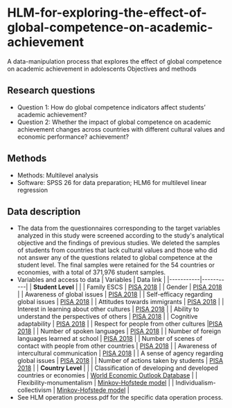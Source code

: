 # HLM-for-exploring-the-effect-of-global-competence-on-academic-achievement
A data-manipulation process that explores the effect of global competence on academic achievement in adolescents
Objectives and methods
## Research questions
- Question 1: How do global competence indicators affect students’ academic achievement?
- Question 2: Whether the impact of global competence on academic achievement changes across countries with different cultural values and economic performance? achievement?
## Methods
- Methods: Multilevel analysis
- Software: SPSS 26 for data preparation; HLM6 for multilevel linear regression
## Data description
- The data from the questionnaires corresponding to the target variables analyzed in this study were screened according to the study's analytical objective and the findings of previous studies. We deleted the samples of students from countries that lack cultural values and those who did not answer any of the questions related to global competence at the student level. The final samples were retained for the 54 countries or economies, with a total of 371,976 student samples.
- Variables and access to data
  | Variables | Data link |
  |-----------|-----------|
  | **Student Level** | |
  | Family ESCS | [PISA 2018](https://www.oecd.org/en/data/datasets/pisa-2018-database.html) |
  | Gender | [PISA 2018](https://www.oecd.org/en/data/datasets/pisa-2018-database.html) |
  | Awareness of global issues | [PISA 2018](https://www.oecd.org/en/data/datasets/pisa-2018-database.html) |
  | Self-efficacy regarding global issues | [PISA 2018](https://www.oecd.org/en/data/datasets/pisa-2018-database.html) |
  | Attitudes towards immigrants | [PISA 2018](https://www.oecd.org/en/data/datasets/pisa-2018-database.html) |
  | Interest in learning about other cultures | [PISA 2018](https://www.oecd.org/en/data/datasets/pisa-2018-database.html) |
  | Ability to understand the perspectives of others | [PISA 2018](https://www.oecd.org/en/data/datasets/pisa-2018-database.html) |
  | Cognitive adaptability | [PISA 2018](https://www.oecd.org/en/data/datasets/pisa-2018-database.html) |
  | Respect for people from other cultures |[PISA 2018](https://www.oecd.org/en/data/datasets/pisa-2018-database.html) |
  | Number of spoken languages | [PISA 2018](https://www.oecd.org/en/data/datasets/pisa-2018-database.html) |
  | Number of foreign languages learned at school | [PISA 2018](https://www.oecd.org/en/data/datasets/pisa-2018-database.html) |
  | Number of scenes of contact with people from other countries | [PISA 2018](https://www.oecd.org/en/data/datasets/pisa-2018-database.html) |
  | Awareness of intercultural communication | [PISA 2018](https://www.oecd.org/en/data/datasets/pisa-2018-database.html) |
  | A sense of agency regarding global issues | [PISA 2018](https://www.oecd.org/en/data/datasets/pisa-2018-database.html) |
  | Number of actions taken by students | [PISA 2018](https://www.oecd.org/en/data/datasets/pisa-2018-database.html) |
  | **Country Level** | |
  | Classification of developing and developed countries or economies | [World Economic Outlook Database](https://www.imf.org/external/pubs/ft/weo/2018/02/weodata/groups.htm) |
  | Flexibility-monumentalism | [Minkov-Hofstede model](https://doi.org/10.1016/j.intman.2022.100971) |
  | Individualism-collectivism | [Minkov-Hofstede model](https://doi.org/10.1016/j.intman.2022.100971) |
- See HLM operation process.pdf for the specific data operation process.
